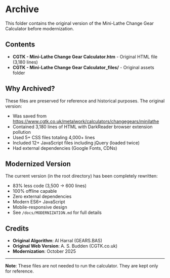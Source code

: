 # Archive

This folder contains the original version of the Mini-Lathe Change Gear Calculator before modernization.

## Contents

- **CGTK - Mini-Lathe Change Gear Calculator.htm** - Original HTML file (3,180 lines)
- **CGTK - Mini-Lathe Change Gear Calculator_files/** - Original assets folder

## Why Archived?

These files are preserved for reference and historical purposes. The original version:
- Was saved from https://www.cgtk.co.uk/metalwork/calculators/changegears/minilathe
- Contained 3,180 lines of HTML with DarkReader browser extension pollution
- Used 5+ CSS files totaling 4,000+ lines
- Included 12+ JavaScript files including jQuery (loaded twice)
- Had external dependencies (Google Fonts, CDNs)

## Modernized Version

The current version (in the root directory) has been completely rewritten:
- 83% less code (3,500 → 600 lines)
- 100% offline capable
- Zero external dependencies
- Modern ES6+ JavaScript
- Mobile-responsive design
- See `/docs/MODERNIZATION.md` for full details

## Credits

- **Original Algorithm**: Al Harral (GEARS.BAS)
- **Original Web Version**: A. S. Budden (CGTK.co.uk)
- **Modernization**: October 2025

---

**Note**: These files are not needed to run the calculator. They are kept only for reference.

